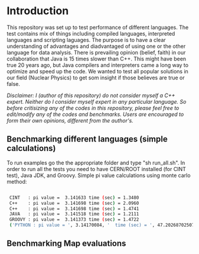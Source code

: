 # Introduction

This repository was set up to test performance of different
languages. The test contains mix of things including compiled
languages, interpreted languages and scripting laguages.
The purpose is to have a clear understanding of advantages
and diadvantaged of using one or the other language for data
analysis. There is prevailing opinion (belief, faith) in our
collaboration that Java is 15 times slower than C++. This
might have been true 20 years ago, but Java compilers and
interpreters came a long way to optimize and speed up the code.
We wanted to test all popular solutions in our field (Nuclear
Physics) to get som insight if those believes are true or false.

*Disclaimer: I (author of this repository) do not consider myself a C++ expert.
Neither do I consider myself expert in any particular language. So before critisizing 
any of the codes in this repository, please feel free to edit/modify any of the
codes and benchmarks. Users are encouraged to form their own opinions, different from the author's.*

## Benchmarking different languages (simple calculations)

To run examples go the the appropriate folder and
type "sh run_all.sh". In order to run all the tests
you need to have CERN/ROOT installed (for CINT test),
Java JDK, and Groovy. 
Simple pi value calculations using monte carlo method:

```bash

 CINT   : pi value =  3.141633 time (sec) = 1.3480
 C++    : pi value =  3.141698 time (sec) = 2.0960
 C++    : pi value =  3.141698 time (sec) = 1.4741
 JAVA   : pi value =  3.141518 time (sec) = 1.2111
 GROOVY : pi value =  3.141373 time (sec) = 1.4722
 ('PYTHON : pi value = ', 3.14170084, '  time (sec) = ', 47.20268702507019)

```

## Benchmarking Map evaluations

